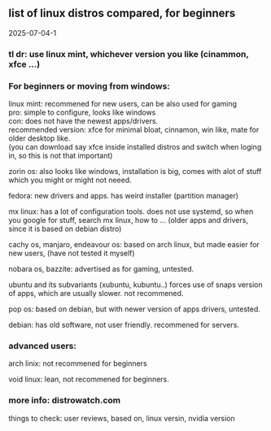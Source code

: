 
## list of linux distros compared, for beginners

2025-07-04-1

### tl dr: use linux mint, whichever version you like (cinammon, xfce ...)

### For beginners or moving from windows:

linux mint: recommened for new users, can be also used for gaming  
pro: simple to configure, looks like windows  
con: does not have the newest apps/drivers.  
recommended version: xfce for minimal bloat, cinnamon, win like, mate for older desktop like.  
(you can download say xfce inside installed distros and switch when loging in, so this is not that important)  

zorin os: also looks like windows, installation is big, comes with alot of stuff which you might or might not neeed.

fedora: new drivers and apps. has weird installer (partition manager)

mx linux: has a lot of configuration tools. does not use systemd, so when you google for stuff, search mx linux, how to ... (older apps and drivers, since it is based on debian distro)

cachy os, manjaro, endeavour os: based on arch linux, but made easier for new users, (have not tested it myself)

nobara os, bazzite: advertised as for gaming, untested.

ubuntu and its subvariants (xubuntu, kubuntu..) forces use of snaps version of apps, which are usually slower. not recommened.

pop os: based on debian, but with newer version of apps drivers, untested.

debian: has old software, not user friendly. recommened for servers.

### advanced users: 

arch linix: not recommened for beginners

void linux: lean, not recommened for beginners.

### more info: distrowatch.com

things to check: user reviews, based on, linux versin, nvidia version




